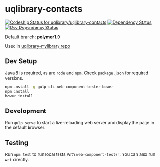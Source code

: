 # uqlibrary-contacts

[![Codeship Status for uqlibrary/uqlibrary-contacts](https://codeship.com/projects/8d5d7470-bcc1-0133-4df8-129a4e5cf2b4/status?branch=master)](https://codeship.com/projects/136355)
[![Dependency Status](https://david-dm.org/uqlibrary/uqlibrary-contacts.svg)](https://david-dm.org/uqlibrary/uqlibrary-contacts)
[![Dev Dependency Status](https://david-dm.org/uqlibrary/uqlibrary-contacts/dev-status.svg)](https://david-dm.org/uqlibrary/uqlibrary-contacts?type=dev)

Default branch: **polymer1.0**

Used in [uqlibrary-mylibrary repo](https://github.com/uqlibrary/uqlibrary-mylibrary/)

## Dev Setup

Java 8 is required, as are `node` and `npm`. Check `package.json` for required versions.

```bash
npm install -g gulp-cli web-component-tester bower
npm install
bower install
```

## Development

Run `gulp serve` to start a live-reloading web server and display the page in the default browser.

## Testing

Run `npm test` to run local tests with `web-component-tester`. You can also run `wct` directly.

